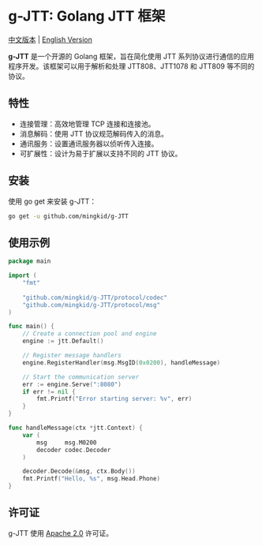 # g-JTT: Golang JTT 框架

[中文版本](doc/Chinese.md) | [English Version](README.md)

**g-JTT** 是一个开源的 Golang 框架，旨在简化使用 JTT 系列协议进行通信的应用程序开发。该框架可以用于解析和处理 JTT808、JTT1078 和 JTT809 等不同的协议。

## 特性
- 连接管理：高效地管理 TCP 连接和连接池。
- 消息解码：使用 JTT 协议规范解码传入的消息。
- 通讯服务：设置通讯服务器以侦听传入连接。
- 可扩展性：设计为易于扩展以支持不同的 JTT 协议。

## 安装
使用 go get 来安装 g-JTT：
```bash
go get -u github.com/mingkid/g-JTT
```

## 使用示例
```go
package main

import (
	"fmt"
	
	"github.com/mingkid/g-JTT/protocol/codec"
	"github.com/mingkid/g-JTT/protocol/msg"
)

func main() {
	// Create a connection pool and engine
	engine := jtt.Default()

	// Register message handlers
	engine.RegisterHandler(msg.MsgID(0x0200), handleMessage)

	// Start the communication server
	err := engine.Serve(":8080")
	if err != nil {
		fmt.Printf("Error starting server: %v", err)
	}
}

func handleMessage(ctx *jtt.Context) {
	var (
		msg     msg.M0200
		decoder codec.Decoder
	)

	decoder.Decode(&msg, ctx.Body())
	fmt.Printf("Hello, %s", msg.Head.Phone)
}
```

## 许可证
g-JTT 使用 [Apache 2.0](LICENSE) 许可证。